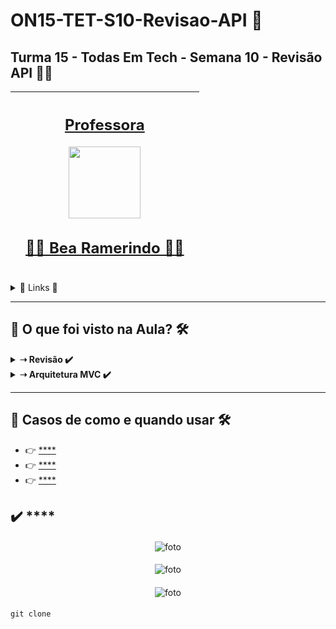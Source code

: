 # ON15-TET-S10-Revisao-API 🤝

## Turma 15 - Todas Em Tech - Semana 10 - Revisão API 👩‍💻
<div align="center">

| [<br><sub></sub>]() |  [<h2>Professora</h2><img src="https://avatars.githubusercontent.com/u/89533112?v=4" width=115><br><h2>👩‍🏫 Bea Ramerindo ✍🏽</h2>](https://github.com/beatrizramerindo) |  [<br><sub></sub>]() |
| :---: | :---: | :---: | 

</div>

<details>
  <summary>
    <span>🔗 Links 🔗</span>
  </summary>
  <div>    
    * 📌<a href="https://www.youtube.com/watch?v=prpiYJLRWOM&list=PLymAQGA_lVagCUqYtEgogYohW4KJil1Qw&index=27">Link da aula - Parte 1</a>
    <br/>
    * 📌<a href="https://www.youtube.com/watch?v=b3c_VRAem7Y&list=PLymAQGA_lVagCUqYtEgogYohW4KJil1Qw&index=28">Link da aula - Parte 2</a>
    <br/>
    * 📌<a href="https://www.youtube.com/watch?v=M2pprpDiIig&list=PLymAQGA_lVagCUqYtEgogYohW4KJil1Qw&index=29">Link da aula - Parte 2</a>
    <br/>
    * 📌<a href="https://github.com/reprograma/ON15-TET-S10-Revisao-API">Link do Repositório da Aula</a>
    <br/>
  </div>
</details>

___
##  👀 O que foi visto na Aula? 🛠️
<details>
    <summary>
      <strong>➝ Revisão ✔️</strong>
    </summary>    
    <div align="left">        
      <table border=1>             
        <tr>
          <td align="center">👉</td>                
          <td>Node.js</td>                
          <td align="center">✅</td>
        </tr>
        <tr> 
          <td align="center">👉</td>
          <td>HTTP</td>                
          <td align="center">✅</td>
        </tr>
        <tr>    
          <td align="center">👉</td>            
          <td> API</td>                
          <td align="center">✅</td>
        </tr>
	      <tr>    
          <td align="center">👉</td>            
          <td>REST e RESTful</td>                
          <td align="center">✅</td>
        </tr>
      </table>               
    </div>
</details>

<details>
    <summary>
      <strong>➝ Arquitetura MVC ✔️</strong>
    </summary>    
    <div align="left">        
      <table border=1>             
        <tr>
          <td align="center">👉</td>                
          <td>Server.js</td>                
          <td align="center">✅</td>
        </tr>
        <tr> 
          <td align="center">👉</td>
          <td>App.js</td>                
          <td align="center">✅</td>
        </tr>
        <tr>    
          <td align="center">👉</td>            
          <td>Routes</td>                
          <td align="center">✅</td>
        </tr>
	<tr>    
          <td align="center">👉</td>            
          <td>Controller</td>                
          <td align="center">✅</td>
        </tr>
	<tr>    
          <td align="center">👉</td>            
          <td>Model</td>                
          <td align="center">✅</td>
        </tr>
      </table>               
    </div>
</details>


___
##  🔨 Casos de como e quando usar 🛠️

  * 👉 [**** ]()
  * 👉 [**** ]()
  * 👉 [**** ]()

## ✔️ **** 

#### 
<p align="center">
  <img alt="foto" title="foto" src=""/>
</p>

#### 
<p align="center">
  <img alt="foto" title="foto" src=""/>
</p>

#### 
<p align="center">
  <img alt="foto" title="foto" src=""/>
</p>

#### 
```git
git clone 
```
